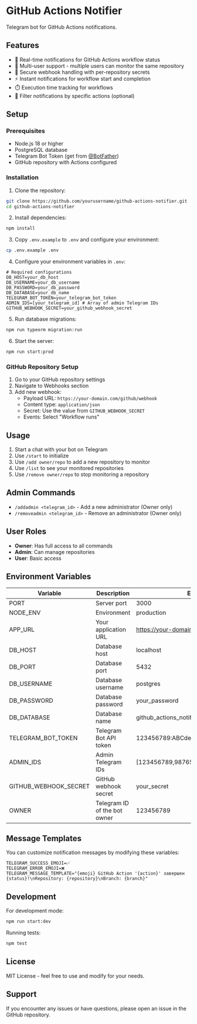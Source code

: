 # GitHub Actions Notifier

Telegram bot for GitHub Actions notifications.

## Features

- 🔔 Real-time notifications for GitHub Actions workflow status
- 👥 Multi-user support - multiple users can monitor the same repository
- 🔐 Secure webhook handling with per-repository secrets
- ⚡ Instant notifications for workflow start and completion
- ⏱️ Execution time tracking for workflows
- 🎯 Filter notifications by specific actions (optional)

## Setup

### Prerequisites

- Node.js 18 or higher
- PostgreSQL database
- Telegram Bot Token (get from [@BotFather](https://t.me/BotFather))
- GitHub repository with Actions configured

### Installation

1. Clone the repository:

```bash
git clone https://github.com/yourusername/github-actions-notifier.git
cd github-actions-notifier
```

2. Install dependencies:

```bash
npm install
```

3. Copy `.env.example` to `.env` and configure your environment:

```bash
cp .env.example .env
```

4. Configure your environment variables in `.env`:

```env
# Required configurations
DB_HOST=your_db_host
DB_USERNAME=your_db_username
DB_PASSWORD=your_db_password
DB_DATABASE=your_db_name
TELEGRAM_BOT_TOKEN=your_telegram_bot_token
ADMIN_IDS=[your_telegram_id] # Array of admin Telegram IDs
GITHUB_WEBHOOK_SECRET=your_github_webhook_secret
```

5. Run database migrations:

```bash
npm run typeorm migration:run
```

6. Start the server:

```bash
npm run start:prod
```

### GitHub Repository Setup

1. Go to your GitHub repository settings
2. Navigate to Webhooks section
3. Add new webhook:
   - Payload URL: `https://your-domain.com/github/webhook`
   - Content type: `application/json`
   - Secret: Use the value from `GITHUB_WEBHOOK_SECRET`
   - Events: Select "Workflow runs"

## Usage

1. Start a chat with your bot on Telegram
2. Use `/start` to initialize
3. Use `/add owner/repo` to add a new repository to monitor
4. Use `/list` to see your monitored repositories
5. Use `/remove owner/repo` to stop monitoring a repository

## Admin Commands

- `/addadmin <telegram_id>` - Add a new administrator (Owner only)
- `/removeadmin <telegram_id>` - Remove an administrator (Owner only)

## User Roles

- **Owner**: Has full access to all commands
- **Admin**: Can manage repositories
- **User**: Basic access

## Environment Variables

| Variable              | Description                  | Example                              |
| --------------------- | ---------------------------- | ------------------------------------ |
| PORT                  | Server port                  | 3000                                 |
| NODE_ENV              | Environment                  | production                           |
| APP_URL               | Your application URL         | https://your-domain.com              |
| DB_HOST               | Database host                | localhost                            |
| DB_PORT               | Database port                | 5432                                 |
| DB_USERNAME           | Database username            | postgres                             |
| DB_PASSWORD           | Database password            | your_password                        |
| DB_DATABASE           | Database name                | github_actions_notifier              |
| TELEGRAM_BOT_TOKEN    | Telegram Bot API token       | 123456789:ABCdefGHIjklMNOpqrsTUVwxyz |
| ADMIN_IDS             | Admin Telegram IDs           | [123456789,987654321]                |
| GITHUB_WEBHOOK_SECRET | GitHub webhook secret        | your_secret                          |
| OWNER                 | Telegram ID of the bot owner | 123456789                            |

## Message Templates

You can customize notification messages by modifying these variables:

```env
TELEGRAM_SUCCESS_EMOJI=✅
TELEGRAM_ERROR_EMOJI=❌
TELEGRAM_MESSAGE_TEMPLATE="{emoji} GitHub Action '{action}' завершен {status}!\nRepository: {repository}\nBranch: {branch}"
```

## Development

For development mode:

```bash
npm run start:dev
```

Running tests:

```bash
npm test
```

## License

MIT License - feel free to use and modify for your needs.

## Support

If you encounter any issues or have questions, please open an issue in the GitHub repository.
